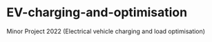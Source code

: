 # EV-charging-and-optimisation
Minor Project 2022 (Electrical vehicle charging and load optimisation)
